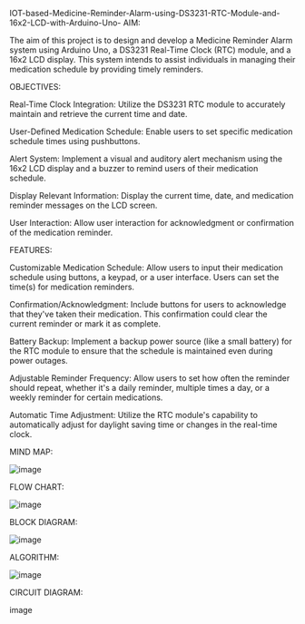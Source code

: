 IOT-based-Medicine-Reminder-Alarm-using-DS3231-RTC-Module-and-16x2-LCD-with-Arduino-Uno-
AIM:

The aim of this project is to design and develop a Medicine Reminder Alarm system using Arduino Uno, a DS3231 Real-Time Clock (RTC) module, and a 16x2 LCD display. This system intends to assist individuals in managing their medication schedule by providing timely reminders.

OBJECTIVES:

Real-Time Clock Integration: Utilize the DS3231 RTC module to accurately maintain and retrieve the current time and date.

User-Defined Medication Schedule: Enable users to set specific medication schedule times using pushbuttons.

Alert System: Implement a visual and auditory alert mechanism using the 16x2 LCD display and a buzzer to remind users of their medication schedule.

Display Relevant Information: Display the current time, date, and medication reminder messages on the LCD screen.

User Interaction: Allow user interaction for acknowledgment or confirmation of the medication reminder.

FEATURES:

Customizable Medication Schedule: Allow users to input their medication schedule using buttons, a keypad, or a user interface. Users can set the time(s) for medication reminders.

Confirmation/Acknowledgment: Include buttons for users to acknowledge that they've taken their medication. This confirmation could clear the current reminder or mark it as complete.

Battery Backup: Implement a backup power source (like a small battery) for the RTC module to ensure that the schedule is maintained even during power outages.

Adjustable Reminder Frequency: Allow users to set how often the reminder should repeat, whether it's a daily reminder, multiple times a day, or a weekly reminder for certain medications.

Automatic Time Adjustment: Utilize the RTC module's capability to automatically adjust for daylight saving time or changes in the real-time clock.

MIND MAP:

![image](https://github.com/sharmitha01/IOT-Based-Medicine-Reminder/assets/149594557/81e6f374-4fd4-48a2-8d34-82b598051e06)


FLOW CHART:

![image](https://github.com/sharmitha01/IOT-Based-Medicine-Reminder/assets/149594557/e6e29ccc-80b0-4616-82ff-11dacc399ed9)


BLOCK DIAGRAM:

![image](https://github.com/sharmitha01/IOT-Based-Medicine-Reminder/assets/149594557/5351043d-96e9-44a2-af06-78f40c31c836)


ALGORITHM:

![image](https://github.com/sharmitha01/IOT-Based-Medicine-Reminder/assets/149594557/7894f60e-8320-41a3-854a-68555b731f02)


CIRCUIT DIAGRAM:

image

